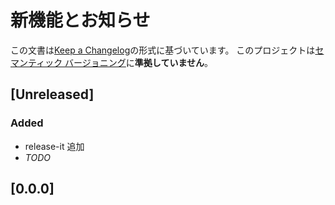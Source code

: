 # 新機能とお知らせ

この文書は[Keep a Changelog](https://keepachangelog.com/ja/1.0.0/)の形式に基づいています。
このプロジェクトは[セマンティック バージョニング](https://semver.org/lang/ja/spec/v2.0.0.html)に**準拠していません**。

## [Unreleased]

### Added

- release-it 追加
- _TODO_

## [0.0.0]
